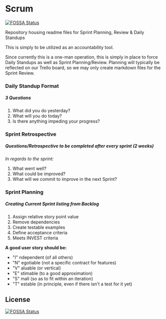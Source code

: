 # Scrum
[![FOSSA Status](https://app.fossa.io/api/projects/git%2Bgithub.com%2Fnandotech%2FScrum.svg?type=shield)](https://app.fossa.io/projects/git%2Bgithub.com%2Fnandotech%2FScrum?ref=badge_shield)

Repository housing readme files for Sprint Planning, Review &amp; Daily Standups

This is simply to be utilized as an accountability tool. 

Since currently this is a one-man operation, this is simply in place to force Daily Standups as well as Sprint Planning/Review. Planning will typically be reflected on our Trello board, so we may only create markdown files for the Sprint Review.


### Daily Standup Format

##### 3 Questions

1) What did you do yesterday?
2) What will you do today?
3) Is there anything impeding your progress?


### Sprint Retrospective

##### Questions/Retrospective to be completed after every sprint (2 weeks)

_In regards to the sprint:_
1) What went well?
2) What could be improved?
3) What will we commit to improve in the next Sprint?

### Sprint Planning

##### Creating Current Sprint listing from Backlog

1) Assign relative story point value
2) Remove dependencies
3) Create testable examples
4) Define acceptance criteria
5) Meets INVEST criteria

**A good user story should be:**

* "I" ndependent (of all others)
* "N" egotiable (not a specific contract for features)
* "V" aluable (or vertical)
* "E" stimable (to a good approximation)
* "S" mall (so as to fit within an iteration)
* "T" estable (in principle, even if there isn't a test for it yet)


## License
[![FOSSA Status](https://app.fossa.io/api/projects/git%2Bgithub.com%2Fnandotech%2FScrum.svg?type=large)](https://app.fossa.io/projects/git%2Bgithub.com%2Fnandotech%2FScrum?ref=badge_large)